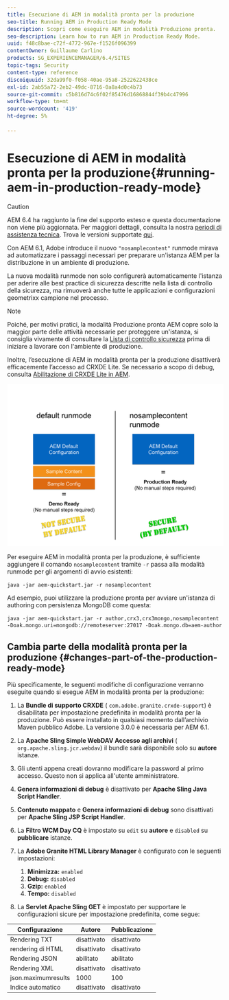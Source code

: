 ```yaml
---
title: Esecuzione di AEM in modalità pronta per la produzione
seo-title: Running AEM in Production Ready Mode
description: Scopri come eseguire AEM in modalità Produzione pronta.
seo-description: Learn how to run AEM in Production Ready Mode.
uuid: f48c8bae-c72f-4772-967e-f1526f096399
contentOwner: Guillaume Carlino
products: SG_EXPERIENCEMANAGER/6.4/SITES
topic-tags: Security
content-type: reference
discoiquuid: 32da99f0-f058-40ae-95a8-2522622438ce
exl-id: 2ab55a72-2eb2-49dc-8716-0a8a4d0c4b73
source-git-commit: c5b816d74c6f02f85476d16868844f39b4c47996
workflow-type: tm+mt
source-wordcount: '419'
ht-degree: 5%

---
```


# Esecuzione di AEM in modalità pronta per la produzione{#running-aem-in-production-ready-mode}

>[!CAUTION]
>
>AEM 6.4 ha raggiunto la fine del supporto esteso e questa documentazione non viene più aggiornata. Per maggiori dettagli, consulta la nostra [periodi di assistenza tecnica](https://helpx.adobe.com/it/support/programs/eol-matrix.html). Trova le versioni supportate [qui](https://experienceleague.adobe.com/docs/).

Con AEM 6.1, Adobe introduce il nuovo `"nosamplecontent"` runmode mirava ad automatizzare i passaggi necessari per preparare un&#39;istanza AEM per la distribuzione in un ambiente di produzione.

La nuova modalità runmode non solo configurerà automaticamente l&#39;istanza per aderire alle best practice di sicurezza descritte nella lista di controllo della sicurezza, ma rimuoverà anche tutte le applicazioni e configurazioni geometrixx campione nel processo.

>[!NOTE]
>
>Poiché, per motivi pratici, la modalità Produzione pronta AEM copre solo la maggior parte delle attività necessarie per proteggere un&#39;istanza, si consiglia vivamente di consultare la [Lista di controllo sicurezza](/help/sites-administering/security-checklist.md) prima di iniziare a lavorare con l&#39;ambiente di produzione.
>
>Inoltre, l’esecuzione di AEM in modalità pronta per la produzione disattiverà efficacemente l’accesso ad CRXDE Lite. Se necessario a scopo di debug, consulta [Abilitazione di CRXDE Lite in AEM](/help/sites-administering/enabling-crxde-lite.md).

![chlimage_1-83](assets/chlimage_1-83.png)

Per eseguire AEM in modalità pronta per la produzione, è sufficiente aggiungere il comando `nosamplecontent` tramite `-r` passa alla modalità runmode per gli argomenti di avvio esistenti:

```shell
java -jar aem-quickstart.jar -r nosamplecontent
```

Ad esempio, puoi utilizzare la produzione pronta per avviare un&#39;istanza di authoring con persistenza MongoDB come questa:

```shell
java -jar aem-quickstart.jar -r author,crx3,crx3mongo,nosamplecontent -Doak.mongo.uri=mongodb://remoteserver:27017 -Doak.mongo.db=aem-author
```

## Cambia parte della modalità pronta per la produzione {#changes-part-of-the-production-ready-mode}

Più specificamente, le seguenti modifiche di configurazione verranno eseguite quando si esegue AEM in modalità pronta per la produzione:

1. La **Bundle di supporto CRXDE** ( `com.adobe.granite.crxde-support`) è disabilitata per impostazione predefinita in modalità pronta per la produzione. Può essere installato in qualsiasi momento dall’archivio Maven pubblico Adobe. La versione 3.0.0 è necessaria per AEM 6.1.

1. La **Apache Sling Simple WebDAV Accesso agli archivi** ( `org.apache.sling.jcr.webdav`) il bundle sarà disponibile solo su **autore** istanze.

1. Gli utenti appena creati dovranno modificare la password al primo accesso. Questo non si applica all&#39;utente amministratore.
1. **Genera informazioni di debug** è disattivato per **Apache Sling Java Script Handler**.

1. **Contenuto mappato** e **Genera informazioni di debug** sono disattivati per **Apache Sling JSP Script Handler**.

1. La **Filtro WCM Day CQ** è impostato su `edit` su **autore** e `disabled` su **pubblicare** istanze.

1. La **Adobe Granite HTML Library Manager** è configurato con le seguenti impostazioni:

   1. **Minimizza:** `enabled`
   1. **Debug:** `disabled`
   1. **Gzip:** `enabled`
   1. **Tempo:** `disabled`

1. La **Servlet Apache Sling GET** è impostato per supportare le configurazioni sicure per impostazione predefinita, come segue:

| **Configurazione** | **Autore** | **Pubblicazione** |
|---|---|---|
| Rendering TXT | disattivato | disattivato |
| rendering di HTML | disattivato | disattivato |
| Rendering JSON | abilitato | abilitato |
| Rendering XML | disattivato | disattivato |
| json.maximumresults | 1000 | 100 |
| Indice automatico | disattivato | disattivato |
